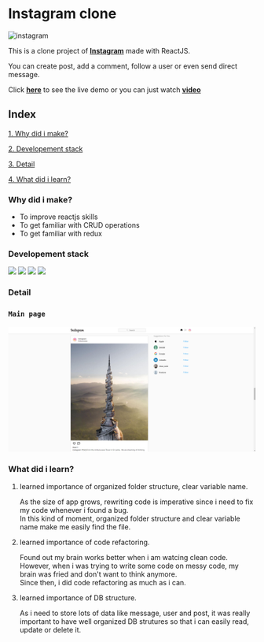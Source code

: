 # **Instagram clone**

![instagram](https://logodix.com/logo/14586.png)

This is a clone project of [**Instagram**](https://instagram.com) made with ReactJS.

You can create post, add a comment, follow a user or even send direct message.

Click [**here**](https://instagram-clone-c3621.web.app/) to see the live demo or you can just watch [**video**](https://www.linkedin.com/posts/dh-kim-733227200_reactjs-instagram-linkedin-activity-6759438400706764800-bNwH)

## **Index**

[1. Why did i make?](#Why-did-i-make?)

[2. Developement stack](#Developement-stack)

[3. Detail](#Detail)

[4. What did i learn?](#What-did-i-learn?)

### Why did i make?

- To improve reactjs skills
- To get familiar with CRUD operations
- To get familiar with redux

### Developement stack

<div>
<img src="https://www.acwebdev.tech/static/media/react-icon.52610ecf.png" width="100">
<img src="https://www.acwebdev.tech/static/media/redux-icon.b3b939c6.png" width="100">
<img src="https://encrypted-tbn0.gstatic.com/images?q=tbn:ANd9GcQbdjy4HpplGW-RqVYTAB5dEZ18l4jdj07HcA&usqp=CAU" width="100">
<img src="https://www.acwebdev.tech/static/media/firebase-icon.8896e25c.png" width="100">
</div>

### Detail
### **`Main page`**
![main page](src/readme/chrome_lbku2Ez2B5.png)

### What did i learn?

1. learned importance of organized folder structure, clear variable name.

    As the size of app grows, rewriting code is imperative since i need to fix my code whenever i found a bug.  
    In this kind of moment, organized folder structure and clear variable name make me easily find the file.

2. learned importance of code refactoring.

    Found out my brain works better when i am watcing clean code.  
    However, when i was trying to write some code on messy code, my brain was fried and don't want to think anymore.  
    Since then, i did code refactoring as much as i can.

3. learned importance of DB structure.

    As i need to store lots of data like message, user and post, it was really important to have well organized DB strutures so that i can easily read, update or delete it.
